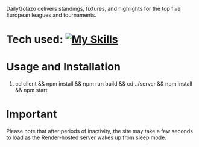 DailyGolazo delivers standings, fixtures, and highlights for the top five European leagues and tournaments.

# Tech used: [![My Skills](https://skillicons.dev/icons?i=html,css,tailwind,js,react,vite,nodejs,express)](https://skillicons.dev)

# Usage and Installation
1. cd client && npm install && npm run build && cd ../server && npm install && npm start

# Important
Please note that after periods of inactivity, the site may take a few seconds to load as the Render-hosted server wakes up from sleep mode.
